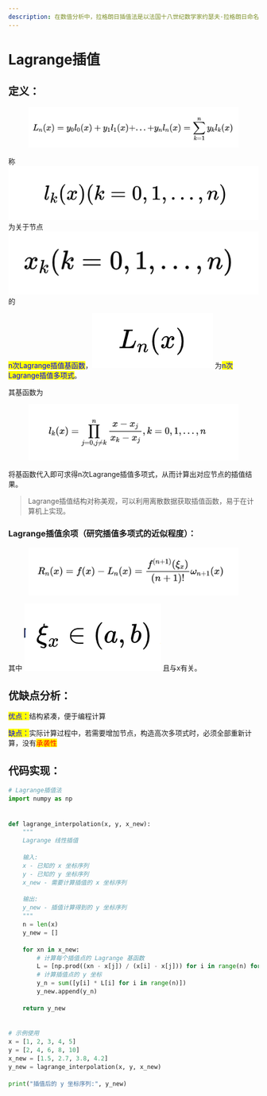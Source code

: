 ```yaml
---
description: 在数值分析中，拉格朗日插值法是以法国十八世纪数学家约瑟夫·拉格朗日命名的一种多项式插值方法。
---
```


# Lagrange插值

## 定义：

<figure><img src="../.gitbook/assets/image (11).png" alt=""><figcaption></figcaption></figure>

称 ![](<../.gitbook/assets/image (13).png>) 为关于节点 ![](<../.gitbook/assets/image (14).png>) 的

<mark style="color:blue;">n次Lagrange插值基函数</mark>，<img src="../.gitbook/assets/image (16).png" alt="" data-size="line"> 为<mark style="color:blue;">n次Lagrange插值多项式</mark>。

其基函数为

<figure><img src="../.gitbook/assets/image (18).png" alt=""><figcaption></figcaption></figure>

将基函数代入即可求得n次Lagrange插值多项式，从而计算出对应节点的插值结果。

> Lagrange插值结构对称美观，可以利用离散数据获取插值函数，易于在计算机上实现。

### Lagrange插值余项（研究插值多项式的近似程度）：

<figure><img src="../.gitbook/assets/image (21).png" alt=""><figcaption></figcaption></figure>

其中 <img src="../.gitbook/assets/image (20).png" alt="" data-size="line"> 且与x有关。

## 优缺点分析：

<mark style="color:blue;">优点：</mark>结构紧凑，便于编程计算

<mark style="color:blue;">缺点：</mark>实际计算过程中，若需要增加节点，构造高次多项式时，必须全部重新计算，没有<mark style="color:red;">承袭性</mark>

## 代码实现：

```python
# Lagrange插值法
import numpy as np


def lagrange_interpolation(x, y, x_new):
    """
    Lagrange 线性插值

    输入:
    x - 已知的 x 坐标序列
    y - 已知的 y 坐标序列
    x_new - 需要计算插值的 x 坐标序列

    输出:
    y_new - 插值计算得到的 y 坐标序列
    """
    n = len(x)
    y_new = []

    for xn in x_new:
        # 计算每个插值点的 Lagrange 基函数
        L = [np.prod((xn - x[j]) / (x[i] - x[j])) for i in range(n) for j in range(n) if i != j]
        # 计算插值点的 y 坐标
        y_n = sum([y[i] * L[i] for i in range(n)])
        y_new.append(y_n)

    return y_new


# 示例使用
x = [1, 2, 3, 4, 5]
y = [2, 4, 6, 8, 10]
x_new = [1.5, 2.7, 3.8, 4.2]
y_new = lagrange_interpolation(x, y, x_new)

print("插值后的 y 坐标序列:", y_new)
```
